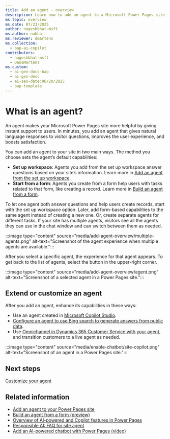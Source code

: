 ```yaml
---
title: Add an agent - overview
description: Learn how to add an agent to a Microsoft Power Pages site for quicker customer support and an improved user experience.
ms.topic: overview
ms.date: 07/23/2025
author: nageshbhat-msft
ms.author: nabha
ms.reviewer: dmartens
ms.collection: 
  - bap-ai-copilot
contributors:
  - nageshbhat-msft
  - DanaMartens
ms.custom:
  - ai-gen-docs-bap
  - ai-gen-desc
  - ai-seo-date:06/20/2025
  - bap-template
---
```


# What is an agent?

An agent makes your Microsoft Power Pages site more helpful by giving instant support to users. In minutes, you add an agent that gives natural language responses to visitor questions, improves the user experience, and boosts satisfaction.

You can add an agent to your site in two main ways. The method you choose sets the agent’s default capabilities:

- **Set up workspace**: Agents you add from the set up workspace answer questions based on your site’s information. Learn more in [Add an agent from the set up workspace](enable-agent.md).
- **Start from a form**: Agents you create from a form help users with tasks related to that form, like creating a record. Learn more in [Build an agent from a form](build-agent-from-form.md).

To let one agent both answer questions and help users create records, start with the set up workspace option. Later, add form-based capabilities to the same agent instead of creating a new one. Or, create separate agents for different tasks. If your site has multiple agents, visitors see all the agents they can use in the chat window and can switch between them as needed.

:::image type="content" source="media/add-agent-overview/multiple-agents.png" alt-text="Screenshot of the agent experience when multiple agents are available.":::

After you select a specific agent, the experience for that agent appears. To get back to the list of agents, select the button in the upper-right corner.

:::image type="content" source="media/add-agent-overview/agent.png" alt-text="Screenshot of a selected agent in a Power Pages site.":::

## Extend or customize an agent

After you add an agent, enhance its capabilities in these ways:

- Use an agent created in [Microsoft Copilot Studio](agent-how-to.md).
- [Configure an agent to use Bing search to generate answers from public data](force-bing-index.md).
- Use [Omnichannel in Dynamics 365 Customer Service with your agent](../configure/omnichannel.md), and transition customers to a live agent as needed.

:::image type="content" source="media/enable-chatbot/site-copilot.png" alt-text="Screenshot of an agent in a Power Pages site.":::

## Next steps

[Customize your agent](../getting-started/customize-your-agent.md)

## Related information

- [Add an agent to your Power Pages site](enable-agent.md)
- [Build an agent from a form (preview)](build-agent-from-form.md)
- [Overview of AI-powered and Copilot features in Power Pages](../configure/ai-copilot-overview.md)
- [Responsible AI: FAQ for site agent](../faq-site-agent.md)
- [Add an AI-powered chatbot with Power Pages (video)](https://youtu.be/ohANXe1bfos?feature=shared)